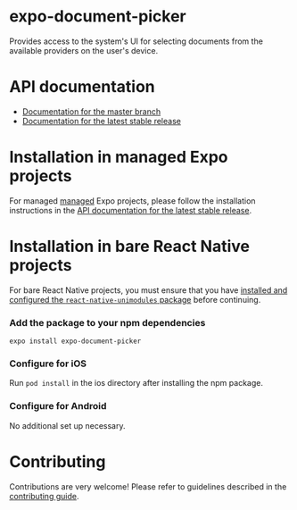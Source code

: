 # expo-document-picker

Provides access to the system's UI for selecting documents from the available providers on the user's device.

# API documentation

- [Documentation for the master branch](https://github.com/expo/expo/blob/master/docs/pages/versions/unversioned/sdk/document-picker.md)
- [Documentation for the latest stable release](https://docs.expo.io/versions/latest/sdk/document-picker/)

# Installation in managed Expo projects

For managed [managed](https://docs.expo.io/versions/latest/introduction/managed-vs-bare/) Expo projects, please follow the installation instructions in the [API documentation for the latest stable release](https://docs.expo.io/versions/latest/sdk/document-picker/).

# Installation in bare React Native projects

For bare React Native projects, you must ensure that you have [installed and configured the `react-native-unimodules` package](https://github.com/unimodules/react-native-unimodules) before continuing.

### Add the package to your npm dependencies

```
expo install expo-document-picker
```

### Configure for iOS

Run `pod install` in the ios directory after installing the npm package.

### Configure for Android

No additional set up necessary.

# Contributing

Contributions are very welcome! Please refer to guidelines described in the [contributing guide](https://github.com/expo/expo#contributing).
